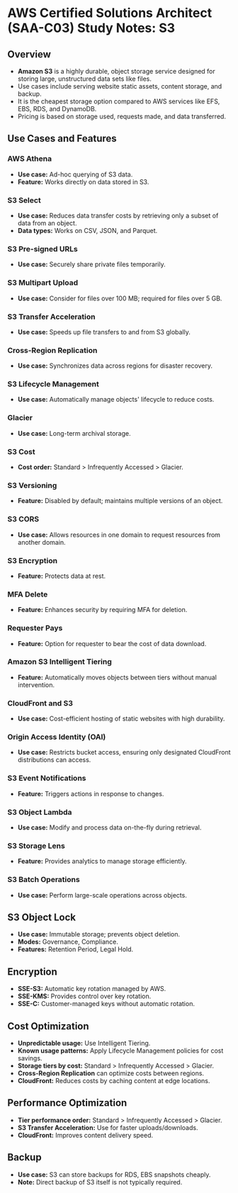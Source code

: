 # AWS Certified Solutions Architect (SAA-C03) Study Notes: S3

## Overview

- **Amazon S3** is a highly durable, object storage service designed for storing large, unstructured data sets like files.
- Use cases include serving website static assets, content storage, and backup.
- It is the cheapest storage option compared to AWS services like EFS, EBS, RDS, and DynamoDB.
- Pricing is based on storage used, requests made, and data transferred.

## Use Cases and Features

### AWS Athena
- **Use case:** Ad-hoc querying of S3 data.
- **Feature:** Works directly on data stored in S3.

### S3 Select
- **Use case:** Reduces data transfer costs by retrieving only a subset of data from an object.
- **Data types:** Works on CSV, JSON, and Parquet.

### S3 Pre-signed URLs
- **Use case:** Securely share private files temporarily.

### S3 Multipart Upload
- **Use case:** Consider for files over 100 MB; required for files over 5 GB.

### S3 Transfer Acceleration
- **Use case:** Speeds up file transfers to and from S3 globally.

### Cross-Region Replication
- **Use case:** Synchronizes data across regions for disaster recovery.

### S3 Lifecycle Management
- **Use case:** Automatically manage objects' lifecycle to reduce costs.

### Glacier
- **Use case:** Long-term archival storage.

### S3 Cost
- **Cost order:** Standard > Infrequently Accessed > Glacier.

### S3 Versioning
- **Feature:** Disabled by default; maintains multiple versions of an object.

### S3 CORS
- **Use case:** Allows resources in one domain to request resources from another domain.

### S3 Encryption
- **Feature:** Protects data at rest.

### MFA Delete
- **Feature:** Enhances security by requiring MFA for deletion.

### Requester Pays
- **Feature:** Option for requester to bear the cost of data download.

### Amazon S3 Intelligent Tiering
- **Feature:** Automatically moves objects between tiers without manual intervention.

### CloudFront and S3
- **Use case:** Cost-efficient hosting of static websites with high durability.

### Origin Access Identity (OAI)
- **Use case:** Restricts bucket access, ensuring only designated CloudFront distributions can access.

### S3 Event Notifications
- **Feature:** Triggers actions in response to changes.

### S3 Object Lambda
- **Use case:** Modify and process data on-the-fly during retrieval.

### S3 Storage Lens
- **Feature:** Provides analytics to manage storage efficiently.

### S3 Batch Operations
- **Use case:** Perform large-scale operations across objects.

## S3 Object Lock

- **Use case:** Immutable storage; prevents object deletion.
- **Modes:** Governance, Compliance.
- **Features:** Retention Period, Legal Hold.

## Encryption

- **SSE-S3:** Automatic key rotation managed by AWS.
- **SSE-KMS:** Provides control over key rotation.
- **SSE-C:** Customer-managed keys without automatic rotation.

## Cost Optimization

- **Unpredictable usage:** Use Intelligent Tiering.
- **Known usage patterns:** Apply Lifecycle Management policies for cost savings.
- **Storage tiers by cost:** Standard > Infrequently Accessed > Glacier.
- **Cross-Region Replication** can optimize costs between regions.
- **CloudFront:** Reduces costs by caching content at edge locations.

## Performance Optimization

- **Tier performance order:** Standard > Infrequently Accessed > Glacier.
- **S3 Transfer Acceleration:** Use for faster uploads/downloads.
- **CloudFront:** Improves content delivery speed.

## Backup

- **Use case:** S3 can store backups for RDS, EBS snapshots cheaply.
- **Note:** Direct backup of S3 itself is not typically required.
